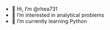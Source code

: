 - 👋 Hi, I’m @rhea731
- 👀 I’m interested in analytical problems 
- 🌱 I’m currently learning Python


<!---
rhea731/rhea731 is a ✨ special ✨ repository because its `README.md` (this file) appears on your GitHub profile.
You can click the Preview link to take a look at your changes.
--->
